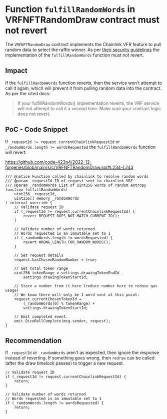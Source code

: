 # Function `fulfillRandomWords` in VRFNFTRandomDraw contract must not revert

The `VRFNFTRandomDraw` contract implements the Chainlink VFR feature to pull random data to select the raffle winner. As per [their security guidelines](https://docs.chain.link/vrf/v2/security#fulfillrandomwords-must-not-revert) the implementation of the `fulfillRandomWords` function must not revert.

## Impact

If the `fulfillRandomWords` function reverts, then the service won't attempt to call it again, which will prevent it from pulling random data into the contract. As per the cited docs:

> If your fulfillRandomWords() implementation reverts, the VRF service will not attempt to call it a second time. Make sure your contract logic does not revert. 

## PoC - Code Snippet

If `_requestId != request.currentChainlinkRequestId` or `_randomWords.length != wordsRequested` the `fulfillRandomWords` function will revert:

https://github.com/code-423n4/2022-12-forgeries/blob/main/src/VRFNFTRandomDraw.sol#L234-L243

```solidity
/// @notice Function called by chainlink to resolve random words
/// @param _requestId ID of request sent to chainlink VRF
/// @param _randomWords List of uint256 words of random entropy
function fulfillRandomWords(
    uint256 _requestId,
    uint256[] memory _randomWords
) internal override {
    // Validate request ID
    if (_requestId != request.currentChainlinkRequestId) {
        revert REQUEST_DOES_NOT_MATCH_CURRENT_ID();
    }

    // Validate number of words returned
    // Words requested is an immutable set to 1
    if (_randomWords.length != wordsRequested) {
        revert WRONG_LENGTH_FOR_RANDOM_WORDS();
    }

    // Set request details
    request.hasChosenRandomNumber = true;

    // Get total token range
    uint256 tokenRange = settings.drawingTokenEndId -
        settings.drawingTokenStartId;

    // Store a number from it here (reduce number here to reduce gas usage)
    // We know there will only be 1 word sent at this point.
    request.currentChosenTokenId =
        (_randomWords[0] % tokenRange) +
        settings.drawingTokenStartId;

    // Emit completed event.
    emit DiceRollComplete(msg.sender, request);
}
```

## Recommendation

If `_requestId` or `_randomWords` aren't as expected, then ignore the response instead of reverting. If something goes wrong, then `redraw` can be called (after the draw timelock passes) to trigger a new request.

```solidity
// Validate request ID
if (_requestId != request.currentChainlinkRequestId) {
    return;
}

// Validate number of words returned
// Words requested is an immutable set to 1
if (_randomWords.length != wordsRequested) {
    return;
}
```
